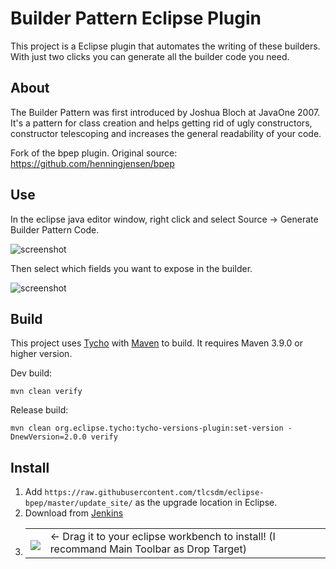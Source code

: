 # Builder Pattern Eclipse Plugin

This project is a Eclipse plugin that automates the writing of these builders. With just two clicks you can generate all the builder code you need.

## About
The Builder Pattern was first introduced by Joshua Bloch at JavaOne 2007. It's a pattern for class creation and helps getting rid of ugly constructors, constructor telescoping and increases the general readability of your code.

Fork of the bpep plugin. Original source: https://github.com/henningjensen/bpep

## Use
In the eclipse java editor window, right click and select Source -> Generate Builder Pattern Code.

![screenshot](https://raw.github.com/tlcsdm/eclipse-bpep/master/plugins/com.tlcsdm.eclipse.bpep/images/usage-context-menu-option.jpg)

Then select which fields you want to expose in the builder.

![screenshot](https://raw.github.com/tlcsdm/eclipse-bpep/master/plugins/com.tlcsdm.eclipse.bpep/images/usage-selection-window.jpg)

## Build

This project uses [Tycho](https://github.com/eclipse-tycho/tycho) with [Maven](https://maven.apache.org/) to build. It requires Maven 3.9.0 or higher version.

Dev build:

```
mvn clean verify
```

Release build:

```
mvn clean org.eclipse.tycho:tycho-versions-plugin:set-version -DnewVersion=2.0.0 verify
```

## Install

1. Add `https://raw.githubusercontent.com/tlcsdm/eclipse-bpep/master/update_site/` as the upgrade location in Eclipse.
2. Download from [Jenkins](https://jenkins.tlcsdm.com/job/eclipse-plugin/job/eclipse-bpep)
3. <table style="border: none;">
  <tbody>
    <tr style="border:none;">
      <td style="vertical-align: middle; padding-top: 10px; border: none;">
        <a href='http://marketplace.eclipse.org/marketplace-client-intro?mpc_install=7009215' title='Drag and drop into a running Eclipse Indigo workspace to install eclipse-bpep'> 
          <img src='https://marketplace.eclipse.org/modules/custom/eclipsefdn/eclipsefdn_marketplace/images/btn-install.svg'/>
        </a>
      </td>
      <td style="vertical-align: middle; text-align: left; border: none;">
        ← Drag it to your eclipse workbench to install! (I recommand Main Toolbar as Drop Target)
      </td>
    </tr>
  </tbody>
</table>
